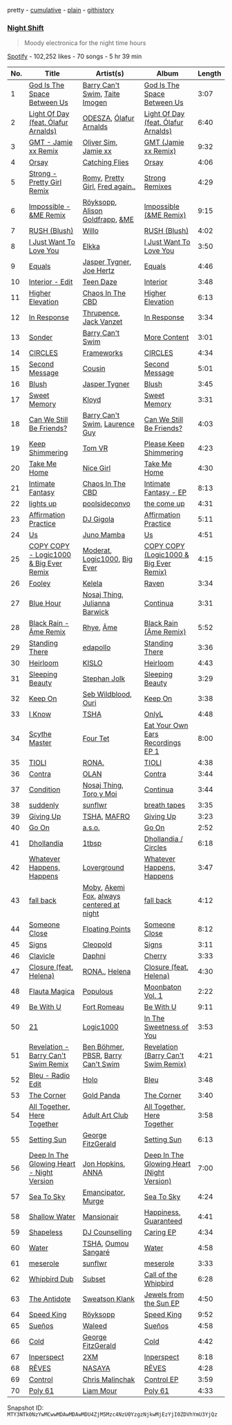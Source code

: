 pretty - [cumulative](/playlists/cumulative/37i9dQZF1DX3Liv35LmYo1.md) - [plain](/playlists/plain/37i9dQZF1DX3Liv35LmYo1) - [githistory](https://github.githistory.xyz/mackorone/spotify-playlist-archive/blob/main/playlists/plain/37i9dQZF1DX3Liv35LmYo1)

### [Night Shift](https://open.spotify.com/playlist/37i9dQZF1DX3Liv35LmYo1)

> Moody electronica for the night time hours

[Spotify](https://open.spotify.com/user/spotify) - 102,252 likes - 70 songs - 5 hr 39 min

| No. | Title | Artist(s) | Album | Length |
|---|---|---|---|---|
| 1 | [God Is The Space Between Us](https://open.spotify.com/track/5I73WkfhuOvavHVYk3TGrm) | [Barry Can't Swim](https://open.spotify.com/artist/0vTVU0KH0CVzijsoKGsTPl), [Taite Imogen](https://open.spotify.com/artist/3mkzFWYCYAGqxo02F1trQL) | [God Is The Space Between Us](https://open.spotify.com/album/0URZfqUQlB4JreGiq1KiK9) | 3:07 |
| 2 | [Light Of Day \(feat\. Ólafur Arnalds\)](https://open.spotify.com/track/58sa3HUZL71gpMB6XvhaUo) | [ODESZA](https://open.spotify.com/artist/21mKp7DqtSNHhCAU2ugvUw), [Ólafur Arnalds](https://open.spotify.com/artist/7E3BRXV9ZbCt5lQTCXMTia) | [Light Of Day \(feat\. Ólafur Arnalds\)](https://open.spotify.com/album/0pGNoq6y7AGjILfzDzOZbu) | 6:40 |
| 3 | [GMT \- Jamie xx Remix](https://open.spotify.com/track/6kqAKtIZDTeBjLdJJ2jiTt) | [Oliver Sim](https://open.spotify.com/artist/4KDu9uqzqseVCpQXMa8Pvm), [Jamie xx](https://open.spotify.com/artist/7A0awCXkE1FtSU8B0qwOJQ) | [GMT \(Jamie xx Remix\)](https://open.spotify.com/album/5D4DjxpROByDBBVtZyyA5R) | 9:32 |
| 4 | [Orsay](https://open.spotify.com/track/5sUKkQzT6ZrCQPV65hnkx8) | [Catching Flies](https://open.spotify.com/artist/4zAOqBfNLyWFvj1e3yvypJ) | [Orsay](https://open.spotify.com/album/1AbtwU50Jik6zPT1kvsIZ4) | 4:06 |
| 5 | [Strong \- Pretty Girl Remix](https://open.spotify.com/track/66SD66rYiTENtAHIXHr7po) | [Romy](https://open.spotify.com/artist/3X2DdnmoANw8Rg8luHyZQb), [Pretty Girl](https://open.spotify.com/artist/6KkltYAOOGsCaW7dO9jF98), [Fred again..](https://open.spotify.com/artist/4oLeXFyACqeem2VImYeBFe) | [Strong Remixes](https://open.spotify.com/album/1WTMkAbbfGab2q7gP2zv2M) | 4:29 |
| 6 | [Impossible \- &ME Remix](https://open.spotify.com/track/0TVcPTk3MMkT6WqkuatPSr) | [Röyksopp](https://open.spotify.com/artist/5nPOO9iTcrs9k6yFffPxjH), [Alison Goldfrapp](https://open.spotify.com/artist/72f5AR6hMeL3BwtcO7HqhS), [&ME](https://open.spotify.com/artist/5mIowAJMp7RKNheelruV5z) | [Impossible \(&ME Remix\)](https://open.spotify.com/album/4HmgIUcdgMfWDJYQdxhy6o) | 9:15 |
| 7 | [RUSH \(Blush\)](https://open.spotify.com/track/6pjI3CKUkIGbvSgo7TuRuu) | [Willo](https://open.spotify.com/artist/7ssD6eT1Te3ugcd1noTNLA) | [RUSH \(Blush\)](https://open.spotify.com/album/3Mb7Mtq5mzfrHsfL8EloXp) | 4:02 |
| 8 | [I Just Want To Love You](https://open.spotify.com/track/2wi0QZ8SagYzfSeAee6Rm4) | [Elkka](https://open.spotify.com/artist/5Ly0z60jjgsY4rkmjRFtPS) | [I Just Want To Love You](https://open.spotify.com/album/4hofhgHoBQXquGsuaELmx4) | 3:50 |
| 9 | [Equals](https://open.spotify.com/track/5dHMA3NFsOyFKGJ7ML8hO1) | [Jasper Tygner](https://open.spotify.com/artist/2D7akgJBXcsp8Y2FKdPJCh), [Joe Hertz](https://open.spotify.com/artist/76QHVIjgqlkWB9LNGliman) | [Equals](https://open.spotify.com/album/3sfCMYCdFjoVMS4ocAyVIB) | 4:46 |
| 10 | [Interior \- Edit](https://open.spotify.com/track/0lITcp6BtydURi2OqWQffZ) | [Teen Daze](https://open.spotify.com/artist/2GE6MAdyGzeXpY9TwIYd3l) | [Interior](https://open.spotify.com/album/4xg4jgWhwTgULqHiIdDbML) | 3:48 |
| 11 | [Higher Elevation](https://open.spotify.com/track/3AGTwVq5mmZmRZ4INK4wpv) | [Chaos In The CBD](https://open.spotify.com/artist/0QOQc6jEsPX5Y45TV0hXQy) | [Higher Elevation](https://open.spotify.com/album/1D4EJmfAi8VJbMocGS5MaC) | 6:13 |
| 12 | [In Response](https://open.spotify.com/track/2Twprkt2frZEbhG3ADc3BF) | [Thrupence](https://open.spotify.com/artist/33WEbJHirq23bohapH3pI9), [Jack Vanzet](https://open.spotify.com/artist/3Q4bHGAfG5KexzVaWE4fnf) | [In Response](https://open.spotify.com/album/3T7fD9JJOdbaCjS7rj1aVa) | 3:34 |
| 13 | [Sonder](https://open.spotify.com/track/2wynpXzuXf6Cvf2MqHYA9Z) | [Barry Can't Swim](https://open.spotify.com/artist/0vTVU0KH0CVzijsoKGsTPl) | [More Content](https://open.spotify.com/album/3Sl6q9q5oRkU5fD3V9SNyQ) | 3:01 |
| 14 | [CIRCLES](https://open.spotify.com/track/4T0RHYd7PAZgCP7opCDI3l) | [Frameworks](https://open.spotify.com/artist/2N5BJEXSPup1i4j2xiGZFP) | [CIRCLES](https://open.spotify.com/album/35GLnwRLlCO2YY3x0WsfpD) | 4:34 |
| 15 | [Second Message](https://open.spotify.com/track/06XrfqtYM0celpC8EsPu16) | [Cousin](https://open.spotify.com/artist/3riNyLWUNSai045asUQE3Q) | [Second Message](https://open.spotify.com/album/4dLy0cz5saZrAdeBizJVL4) | 5:01 |
| 16 | [Blush](https://open.spotify.com/track/2Dnh5y1kaUPymUifmimhD7) | [Jasper Tygner](https://open.spotify.com/artist/2D7akgJBXcsp8Y2FKdPJCh) | [Blush](https://open.spotify.com/album/4QWYTWnk5Cb1a7zUXQLGts) | 3:45 |
| 17 | [Sweet Memory](https://open.spotify.com/track/66Wu67u1XZFn7cBOjWf6lD) | [Kloyd](https://open.spotify.com/artist/2KF47WT2Ju9B5tFlNU7Uz7) | [Sweet Memory](https://open.spotify.com/album/0XR0svgHXksDF4hZSOP44z) | 3:31 |
| 18 | [Can We Still Be Friends?](https://open.spotify.com/track/57UOWrbEXa4wrcfuOs7Xuj) | [Barry Can't Swim](https://open.spotify.com/artist/0vTVU0KH0CVzijsoKGsTPl), [Laurence Guy](https://open.spotify.com/artist/1PTEiCpkzNkLNgMi1LL8JR) | [Can We Still Be Friends?](https://open.spotify.com/album/0KcN7nF5IZu4x90dwmxBDC) | 4:03 |
| 19 | [Keep Shimmering](https://open.spotify.com/track/4M7bnpKyvmXMuoZe10hnki) | [Tom VR](https://open.spotify.com/artist/36tUphbhaRrmHNS6reORr5) | [Please Keep Shimmering](https://open.spotify.com/album/1gNXxhIfHLXttmjKSC1TDV) | 4:23 |
| 20 | [Take Me Home](https://open.spotify.com/track/7COWdD8bEaTJJtc1MlZEG3) | [Nice Girl](https://open.spotify.com/artist/2y5CM4wbWQ9R4JTjB860lB) | [Take Me Home](https://open.spotify.com/album/5DSIVfyY6Ju3uoUJ68Jcck) | 4:30 |
| 21 | [Intimate Fantasy](https://open.spotify.com/track/6plKjqeFQ30GbfAbvS3srq) | [Chaos In The CBD](https://open.spotify.com/artist/0QOQc6jEsPX5Y45TV0hXQy) | [Intimate Fantasy \- EP](https://open.spotify.com/album/5gkN7t6aczEdOCwKxGeYkW) | 8:13 |
| 22 | [lights up](https://open.spotify.com/track/2r2axmwkkjt8LCfgfYh4YG) | [poolsideconvo](https://open.spotify.com/artist/2LSEjxlLwKF2YelaT0kiQJ) | [the come up](https://open.spotify.com/album/4qF743H2WwQod9UDSmZ6z1) | 4:31 |
| 23 | [Affirmation Practice](https://open.spotify.com/track/2nArEaoCGtb6ws4wO4cI9a) | [DJ Gigola](https://open.spotify.com/artist/7feJmqQ32fTIPKBmPXwHXf) | [Affirmation Practice](https://open.spotify.com/album/2tnN5ey40OEsFKIurIWNsK) | 5:11 |
| 24 | [Us](https://open.spotify.com/track/63yVhTOpbvjkA4kvH1O2yi) | [Juno Mamba](https://open.spotify.com/artist/5RAHYRgJdI1D82IANP5yYL) | [Us](https://open.spotify.com/album/6pCGV4BvvjWT4uQJethJXF) | 4:51 |
| 25 | [COPY COPY \- Logic1000 & Big Ever Remix](https://open.spotify.com/track/44oj6fg5Wj1EdIcWGGuoTF) | [Moderat](https://open.spotify.com/artist/2exkZbmNqMKnT8LRWuxWgy), [Logic1000](https://open.spotify.com/artist/2EFsfh1zewsSWhDINv7j1I), [Big Ever](https://open.spotify.com/artist/6S6PrVKF41V5qJxz4fZB56) | [COPY COPY \(Logic1000 & Big Ever Remix\)](https://open.spotify.com/album/3fVnUAAyQFgv8LhjtSKMDs) | 4:15 |
| 26 | [Fooley](https://open.spotify.com/track/53a82fPkpZAQ7zgXTCsLpn) | [Kelela](https://open.spotify.com/artist/1U0sIzpRtDkvu1hXXzxh60) | [Raven](https://open.spotify.com/album/06uhdSmIYrWRkdnAPjcRcT) | 3:34 |
| 27 | [Blue Hour](https://open.spotify.com/track/6f9BnONLZr0rpB5thUzzlW) | [Nosaj Thing](https://open.spotify.com/artist/0IVapwlnM3dEOiMsHXsghT), [Julianna Barwick](https://open.spotify.com/artist/0HWfFWL4vVrbaBQqxVCwCi) | [Continua](https://open.spotify.com/album/2G4zc0zmKtlTHoiSyfMkYG) | 3:31 |
| 28 | [Black Rain \- Âme Remix](https://open.spotify.com/track/2xuCVDKo47AYxxjJtiTVCh) | [Rhye](https://open.spotify.com/artist/2AcUPzkVWo81vumdzeLLRN), [Âme](https://open.spotify.com/artist/5muFO8VqYRCRW13EkvX564) | [Black Rain \(Âme Remix\)](https://open.spotify.com/album/3NkwIxvLuql04EXtIa9TfF) | 5:52 |
| 29 | [Standing There](https://open.spotify.com/track/4cKgbhKIp3zk1yhomKUQ63) | [edapollo](https://open.spotify.com/artist/5BCLvW3qaUm39VjiZ8INmm) | [Standing There](https://open.spotify.com/album/0QHIWEblccyOGx3Y3QmQZH) | 3:36 |
| 30 | [Heirloom](https://open.spotify.com/track/7oq6vOvJhCrDTTlgmtNiNS) | [KISLO](https://open.spotify.com/artist/3VXFXDKTNev0EWuXOvozh6) | [Heirloom](https://open.spotify.com/album/29rHqyYnfNh28uhELamXiN) | 4:43 |
| 31 | [Sleeping Beauty](https://open.spotify.com/track/0q8kog3tGJq2wA6K8IT6jC) | [Stephan Jolk](https://open.spotify.com/artist/7w0ddx9rFndvpiqO1VOxJM) | [Sleeping Beauty](https://open.spotify.com/album/03sv8wkTRvQfB8rh7qLzaf) | 3:29 |
| 32 | [Keep On](https://open.spotify.com/track/5Zm8huZ4tzDm7eLKFScrE8) | [Seb Wildblood](https://open.spotify.com/artist/51Rlwvwkj8L3zakIRr6dUV), [Ouri](https://open.spotify.com/artist/41gxyJbzbAaChEyrZ9j3rv) | [Keep On](https://open.spotify.com/album/1H43fXF8GpLEXaWk2raqxO) | 3:38 |
| 33 | [I Know](https://open.spotify.com/track/4oV37nYkVu3IZ64ZGxghT7) | [TSHA](https://open.spotify.com/artist/2kLa7JZu4Ijdz1Gle2khZh) | [OnlyL](https://open.spotify.com/album/3S0Bc7ND7GBGyBUElLAXqU) | 4:48 |
| 34 | [Scythe Master](https://open.spotify.com/track/2ioTUZg5JbOwl2nKNFquQx) | [Four Tet](https://open.spotify.com/artist/7Eu1txygG6nJttLHbZdQOh) | [Eat Your Own Ears Recordings EP 1](https://open.spotify.com/album/5qrcFcqf23B9TUQef3Caxx) | 8:00 |
| 35 | [TIOLI](https://open.spotify.com/track/62Ho56ziilGANhRbJY2UvA) | [RONA.](https://open.spotify.com/artist/5RCdebItgr1WsBoXoGgPb6) | [TIOLI](https://open.spotify.com/album/6hXL6AoUVJIhIIY67nOD9B) | 4:38 |
| 36 | [Contra](https://open.spotify.com/track/78Dnmmh4zDQf7mt2N7X7xW) | [OLAN](https://open.spotify.com/artist/1gMMbPTZtOb9W3IBYl6twO) | [Contra](https://open.spotify.com/album/0ZdaI36GXajBAlo3GRo3D5) | 3:44 |
| 37 | [Condition](https://open.spotify.com/track/6FmA0C7U8o7U4LvvyuV5wP) | [Nosaj Thing](https://open.spotify.com/artist/0IVapwlnM3dEOiMsHXsghT), [Toro y Moi](https://open.spotify.com/artist/6O4EGCCb6DoIiR6B1QCQgp) | [Continua](https://open.spotify.com/album/2G4zc0zmKtlTHoiSyfMkYG) | 3:44 |
| 38 | [suddenly](https://open.spotify.com/track/7yywVfBt9S6RQhDIXf1nTH) | [sunflwr](https://open.spotify.com/artist/1vXY7FiXJPu6j456ZcrtIF) | [breath tapes](https://open.spotify.com/album/4f9iuMf52RSUYb9vVx34pA) | 3:35 |
| 39 | [Giving Up](https://open.spotify.com/track/61rELAKbEKXdidjxXviWd0) | [TSHA](https://open.spotify.com/artist/2kLa7JZu4Ijdz1Gle2khZh), [MAFRO](https://open.spotify.com/artist/2Y9v3pyVuYM0o8bSLAUUZm) | [Giving Up](https://open.spotify.com/album/2u0L2wbAbJAw5cx00Wk6zE) | 3:23 |
| 40 | [Go On](https://open.spotify.com/track/1vwzpWzUG5c8Hr36bu1Cbw) | [a.s.o.](https://open.spotify.com/artist/2a4fzfmDaQvYBhBR5hp2jj) | [Go On](https://open.spotify.com/album/6GZjGWlyqF0Pu6wI2SBDr1) | 2:52 |
| 41 | [Dhollandia](https://open.spotify.com/track/4PmAhw3ZnYGM6fWbsDoU8u) | [1tbsp](https://open.spotify.com/artist/6G01WYFYF91rjG5LtwMhY4) | [Dhollandia / Circles](https://open.spotify.com/album/5NadYxqel92ecOc1gd3PDr) | 6:18 |
| 42 | [Whatever Happens, Happens](https://open.spotify.com/track/7JCDUpvqoOsUI80cQezG7M) | [Loverground](https://open.spotify.com/artist/3SvoerawAn5RAZ2N9osc3z) | [Whatever Happens, Happens](https://open.spotify.com/album/1WJ9gGJIFiHEcAgTMMwtD8) | 3:47 |
| 43 | [fall back](https://open.spotify.com/track/0Li5j7ruBzzWoJJcdmPtGk) | [Moby](https://open.spotify.com/artist/3OsRAKCvk37zwYcnzRf5XF), [Akemi Fox](https://open.spotify.com/artist/6FAh9D4OdyiBapKd1tsb5f), [always centered at night](https://open.spotify.com/artist/2g7F60LTm23xTIRugl1Ovw) | [fall back](https://open.spotify.com/album/4gu4F5gAFTXjhpB87qMiaj) | 4:12 |
| 44 | [Someone Close](https://open.spotify.com/track/1AhYmMPEM7UKVSrKC7sfSO) | [Floating Points](https://open.spotify.com/artist/2AR42Ur9PcchQDtEdwkv4L) | [Someone Close](https://open.spotify.com/album/5e6az1Hmeagy2OBe9hjJbc) | 8:12 |
| 45 | [Signs](https://open.spotify.com/track/6j40S2A7LdyLH5JIIOb8Jy) | [Cleopold](https://open.spotify.com/artist/2BeARYDF52QQk5S2zgiVHe) | [Signs](https://open.spotify.com/album/50zPVLRmcBmmJRYDPSZ15E) | 3:11 |
| 46 | [Clavicle](https://open.spotify.com/track/0WsWPDqKxxbhuagIulHk9g) | [Daphni](https://open.spotify.com/artist/4nhvb6x9ZhPiYCzrHDNia9) | [Cherry](https://open.spotify.com/album/0cmEfkFvLVgKhLIUgGhRG5) | 3:33 |
| 47 | [Closure \(feat\. Helena\)](https://open.spotify.com/track/5OJk2tukjyaiaFyJXtUQqf) | [RONA.](https://open.spotify.com/artist/5RCdebItgr1WsBoXoGgPb6), [Helena](https://open.spotify.com/artist/42pHOvO9x3ksAKvIaYlkSm) | [Closure \(feat\. Helena\)](https://open.spotify.com/album/2RN0VU7PsShLwJrzAkZ5wM) | 4:30 |
| 48 | [Flauta Magica](https://open.spotify.com/track/4SZskM7pn7z0gAL7onqeI7) | [Populous](https://open.spotify.com/artist/5Uy8Skuxzxf38jMDTndKIU) | [Moonbaton Vol\. 1](https://open.spotify.com/album/3T5s9mE6LhH5KR5AlZAId8) | 2:22 |
| 49 | [Be With U](https://open.spotify.com/track/1xiNLNvfmHtFEd0ZaCnTNN) | [Fort Romeau](https://open.spotify.com/artist/5MKqWyqq5CStK7AhkTvzQF) | [Be With U](https://open.spotify.com/album/6uLhqdqu5aqIQeT24caWAw) | 9:11 |
| 50 | [21](https://open.spotify.com/track/3OXcTQgc1TfHlyhkq4crih) | [Logic1000](https://open.spotify.com/artist/2EFsfh1zewsSWhDINv7j1I) | [In The Sweetness of You](https://open.spotify.com/album/2WhtBcrSznou12dcd4YPnq) | 3:53 |
| 51 | [Revelation \- Barry Can't Swim Remix](https://open.spotify.com/track/4Z8pgVix2UNvTxqOx2V34n) | [Ben Böhmer](https://open.spotify.com/artist/5tDjiBYUsTqzd0RkTZxK7u), [PBSR](https://open.spotify.com/artist/1hcR66sinceJiPFq2AgCGs), [Barry Can't Swim](https://open.spotify.com/artist/0vTVU0KH0CVzijsoKGsTPl) | [Revelation \(Barry Can't Swim Remix\)](https://open.spotify.com/album/3VUcoDNEPn4JneLFXXltLZ) | 4:21 |
| 52 | [Bleu \- Radio Edit](https://open.spotify.com/track/0QHxFlyTbpfcvC0qf4DKWS) | [Holo](https://open.spotify.com/artist/5PrWAhH8BO28ieKNfYYFEX) | [Bleu](https://open.spotify.com/album/0qGyomhK27BOrhRBAKPTid) | 3:48 |
| 53 | [The Corner](https://open.spotify.com/track/1Pfun1VMFlTBwgqLNdUxcR) | [Gold Panda](https://open.spotify.com/artist/6xS3zemJD9h94iueQvGqVk) | [The Corner](https://open.spotify.com/album/5BTdRwKRznLonMVvEuAZPi) | 3:40 |
| 54 | [All Together, Here Together](https://open.spotify.com/track/1fUy3z7TaLqyUF3VDuBzLR) | [Adult Art Club](https://open.spotify.com/artist/74l1bnHa89Rs8yoMFUaLVl) | [All Together, Here Together](https://open.spotify.com/album/2PI5yWf4vvQUINMCTKHHkx) | 3:58 |
| 55 | [Setting Sun](https://open.spotify.com/track/4BG4Smwt9cu1RzAKurrIN6) | [George FitzGerald](https://open.spotify.com/artist/3KOHpygRuo1ruQAbEneR3t) | [Setting Sun](https://open.spotify.com/album/2ExANkuoKaZn7qOGvf014G) | 6:13 |
| 56 | [Deep In The Glowing Heart \- Night Version](https://open.spotify.com/track/3XHWFH0geNVT36j4vbiv4m) | [Jon Hopkins](https://open.spotify.com/artist/7yxi31szvlbwvKq9dYOmFI), [ANNA](https://open.spotify.com/artist/3wkaDi2HJV3eCaBJ4iH6om) | [Deep In The Glowing Heart \(Night Version\)](https://open.spotify.com/album/4VvBp7mqOnrUhqP3VOLYiJ) | 7:00 |
| 57 | [Sea To Sky](https://open.spotify.com/track/7AZvdqbQJdakmxCPFK5F5E) | [Emancipator](https://open.spotify.com/artist/6HCnsY0Rxi3cg53xreoAIm), [Murge](https://open.spotify.com/artist/3ykuLH14n05EsgIRDZER5W) | [Sea To Sky](https://open.spotify.com/album/6Z9aMIfQYDjF3Z0vuhJps8) | 4:24 |
| 58 | [Shallow Water](https://open.spotify.com/track/1lJPVwuvM9b8wpdZIYRNq9) | [Mansionair](https://open.spotify.com/artist/4qOzMSukiZoiSjPQw8Zs7s) | [Happiness, Guaranteed](https://open.spotify.com/album/2CqFgdXnnF8nmsiP9qDuhX) | 4:41 |
| 59 | [Shapeless](https://open.spotify.com/track/2OFJN3S8i6aDPXXUgkSJME) | [DJ Counselling](https://open.spotify.com/artist/4wtM4f9PYov4bMpCoG4Wac) | [Caring EP](https://open.spotify.com/album/4dOfbULS4YEuZyy1ux3HIW) | 4:34 |
| 60 | [Water](https://open.spotify.com/track/22QE1KHFMkl96UTjeDQ4GV) | [TSHA](https://open.spotify.com/artist/2kLa7JZu4Ijdz1Gle2khZh), [Oumou Sangaré](https://open.spotify.com/artist/65CKKZilbcSKkAPC9a5Mvh) | [Water](https://open.spotify.com/album/6Dao9eIV6CntMa9sH2YP2B) | 4:58 |
| 61 | [meserole](https://open.spotify.com/track/0ZknBLwUkWexmyNLAukYpE) | [sunflwr](https://open.spotify.com/artist/1vXY7FiXJPu6j456ZcrtIF) | [meserole](https://open.spotify.com/album/6IAjQJTXRLi7MdiE1KptlD) | 3:33 |
| 62 | [Whipbird Dub](https://open.spotify.com/track/5yz7nwiWYy5CoXdJyNfllg) | [Subset](https://open.spotify.com/artist/7GmkyfxnMFA1ZSyb87dVNl) | [Call of the Whipbird](https://open.spotify.com/album/2o0UiAbeyt13UIlLZ5RUH1) | 6:28 |
| 63 | [The Antidote](https://open.spotify.com/track/4RqeaT3zXAVf6cLAau6O9B) | [Sweatson Klank](https://open.spotify.com/artist/6rvxjnXZ3KPlIPZ8IP7wIT) | [Jewels from the Sun EP](https://open.spotify.com/album/7riixwal2DhHUE4Nt8vkLW) | 4:50 |
| 64 | [Speed King](https://open.spotify.com/track/3AHzNfksnT7en2Ir8sIUc9) | [Röyksopp](https://open.spotify.com/artist/5nPOO9iTcrs9k6yFffPxjH) | [Speed King](https://open.spotify.com/album/1XIpESQiT426pr6dvBgZRf) | 9:52 |
| 65 | [Sueños](https://open.spotify.com/track/3OWJfQQGd8YuCRP2K6DkUa) | [Waleed](https://open.spotify.com/artist/4WjyuUryzJgs8GukH5BZjs) | [Sueños](https://open.spotify.com/album/6nxJBK0M3lFEoFq1aPYshe) | 4:58 |
| 66 | [Cold](https://open.spotify.com/track/7sIPjaEIz3puBvD9eLlSWs) | [George FitzGerald](https://open.spotify.com/artist/3KOHpygRuo1ruQAbEneR3t) | [Cold](https://open.spotify.com/album/0osdfKk3BLKntTr04VYvlo) | 4:42 |
| 67 | [Inperspect](https://open.spotify.com/track/3D4ci48ii0VN38xqo5Qw7E) | [2XM](https://open.spotify.com/artist/3mvWwdMf9ypJJKRXg6eL32) | [Inperspect](https://open.spotify.com/album/0nui0D7kNm21Gcy2KH5fAR) | 8:18 |
| 68 | [RÊVES](https://open.spotify.com/track/5bju4Ul1M7JFdGd8PdixSP) | [NASAYA](https://open.spotify.com/artist/5932gYdqLCu1ftKVXf1PO4) | [RÊVES](https://open.spotify.com/album/2K2urI4ggKMFzLjhVT9MYY) | 4:28 |
| 69 | [Control](https://open.spotify.com/track/3aCHltJ5vsCJI94VxpWhf2) | [Chris Malinchak](https://open.spotify.com/artist/5UVzX8pQe6bb5ueNdfViih) | [Control EP](https://open.spotify.com/album/5XqTrQdLMhuCxtxKwxDTFx) | 3:59 |
| 70 | [Poly 61](https://open.spotify.com/track/504mdqIfWU65Ar6ePzsZJU) | [Liam Mour](https://open.spotify.com/artist/5XaT1otgH5hpyqjkDbt8d0) | [Poly 61](https://open.spotify.com/album/4QtJHCnRvyffr6Jx34K68H) | 4:33 |

Snapshot ID: `MTY3NTk0NzYwMCwwMDAwMDAwMDU4ZjM5Mzc4NzU0YzgzNjkwMjEzYjI0ZDVhYmU3YjQz`

